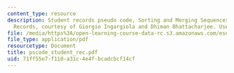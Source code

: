 ```yaml
---
content_type: resource
description: Student records pseudo code, Sorting and Merging Sequences of Student
  Records, courtesy of Giorgio Ingargiola and Dhiman Bhattacharjee. Used with permission.
file: /media/https%3A/open-learning-course-data-rc.s3.amazonaws.com/esd-34-system-architecture-january-iap-2007/71ff55e7f110a31c4e4fbcadcbcf14cf_pscode_student_rec.pdf
file_type: application/pdf
resourcetype: Document
title: pscode_student_rec.pdf
uid: 71ff55e7-f110-a31c-4e4f-bcadcbcf14cf
---
```

